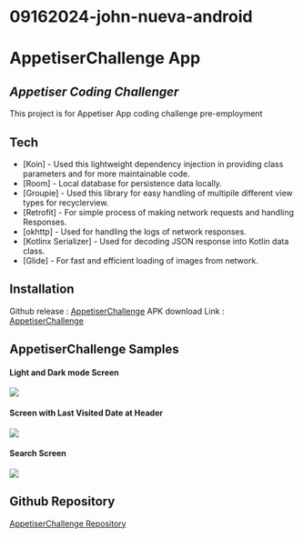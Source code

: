 # 09162024-john-nueva-android

# AppetiserChallenge App
## _Appetiser Coding Challenger_

This project is for Appetiser App coding challenge pre-employment

## Tech

- [Koin] - Used this lightweight dependency injection in providing class parameters and for more maintainable code.
- [Room] - Local database for persistence data locally.
- [Groupie] - Used this library for easy handling of multipile different view types for recyclerview.
- [Retrofit] - For simple process of making network requests and handling Responses.
- [okhttp] - Used for handling the logs of network responses.
- [Kotlinx Serializer] - Used for decoding JSON response into Kotlin data class.
- [Glide] - For fast and efficient loading of images from network.

## Installation

Github release : [AppetiserChallenge](https://github.com/VSIONWORKS/AppetiserChallenge/releases/tag/v1.0)
APK download Link : [AppetiserChallenge](https://drive.google.com/file/d/1dabmURvo51yto5JFNgzi1kGQ14YvGTev/view?usp=sharing)


## AppetiserChallenge Samples


#### Light and Dark mode Screen

<img src="https://github.com/user-attachments/assets/7fa05f16-f0b0-4635-8f80-3bae6e0a37e3" />

#### Screen with Last Visited Date at Header

<img src="https://github.com/user-attachments/assets/0edf5743-a2b2-46fe-b01b-52ee514f89f2" />

#### Search Screen

<img src="https://github.com/user-attachments/assets/ccc7730d-1d65-4baf-a18c-003bf44360d6" />

## Github Repository

[AppetiserChallenge Repository](https://github.com/VSIONWORKS/AppetiserChallenge)